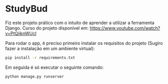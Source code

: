 # StudyBud
Fiz este projeto prático com o intuito de aprender a utilizar a ferramenta Django. 
Curso do projeto disponível em: https://www.youtube.com/watch?v=PtQiiknWUcI


Para rodar o app, é preciso primeiro instalar os requisitos do projeto (Sugiro fazer a instalação em um ambiente virtual): 
```bash
pip install -r requirements.txt

```

Em seguida é só executar o seguinte comando:
```bash
python manage.py runserver

```


